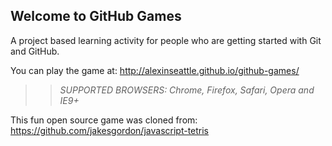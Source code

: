 ## Welcome to GitHub Games

A project based learning activity for people who are getting started with Git and GitHub.

You can play the game at: http://alexinseattle.github.io/github-games/

>> _*SUPPORTED BROWSERS*: Chrome, Firefox, Safari, Opera and IE9+_

This fun open source game was cloned from: https://github.com/jakesgordon/javascript-tetris
